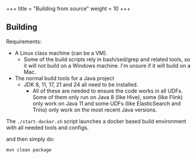 +++
title = "Building from source"
weight = 10
+++
## Building
Requirements:
- A Linux class machine (can be a VM).
  - Some of the build scripts rely in bash/sed/grep and related tools, so it will not build on a Windows machine. I'm unsure if it will build on a Mac.
- The normal build tools for a Java project
  - JDK 8, 11, 17, 21 and 24 all need to be installed.
    - All of these are needed to ensure the code works in all UDFs.
     Some of them only run on Java 8 (like Hive), some (like Flink) only work on Java 11 and some UDFs (like ElasticSearch and Trino) only work on the most recent Java versions.

The `./start-docker.sh` script launches a docker based build environment with all needed tools and configs.

and then simply do:

```bash
mvn clean package
```
